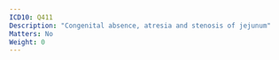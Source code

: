 ```yaml
---
ICD10: Q411
Description: "Congenital absence, atresia and stenosis of jejunum"
Matters: No
Weight: 0
---
```

